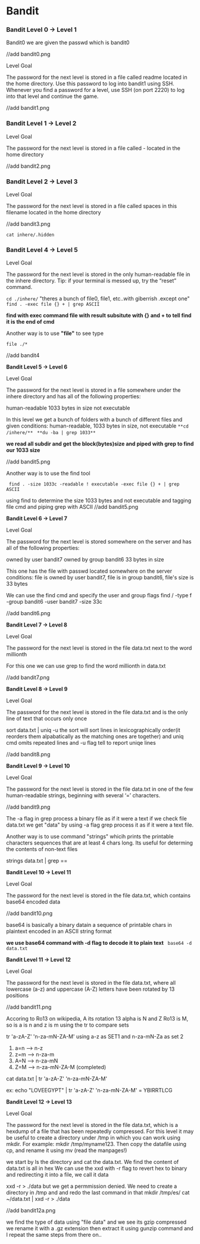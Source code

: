# Bandit

### **Bandit Level 0 → Level 1**
Bandit0 we are given the passwd which is bandit0

//add bandit0.png

Level Goal

The password for the next level is stored in a file called readme located in the home directory. Use this password to log into bandit1 using SSH. Whenever you find a password for a level, use SSH (on port 2220) to log into that level and continue the game.

//add bandit1.png

### **Bandit Level 1 → Level 2**

Level Goal

The password for the next level is stored in a file called - located in the home directory

//add bandit2.png

### **Bandit Level 2 → Level 3**

Level Goal

The password for the next level is stored in a file called spaces in this filename located in the home directory

//add bandit3.png

``` "ls -a" to see ".hidden files/folders" 
cat inhere/.hidden 
```


### **Bandit Level 4 → Level 5**

Level Goal

The password for the next level is stored in the only human-readable file in the inhere directory. Tip: if your terminal is messed up, try the “reset” command.

` cd ./inhere/
`
"theres a bunch of file0, file1, etc..with giberrish .except one"
` find . -exec file {} + | grep ASCII `

**find with exec command file with result subsitute with {} and + to tell find it is the end of cmd**

Another way is to use **"file"** to see type

` file ./* `

//add bandit4


**Bandit Level 5 → Level 6**

Level Goal

The password for the next level is stored in a file somewhere under the inhere directory and has all of the following properties:

human-readable
1033 bytes in size
not executable

In this level we get a bunch of folders with a bunch of different files and given conditions:
human-readable, 1033 bytes in size, not executable
` **cd /inhere/** `
` **du -ba | grep 1033**`

**we read all subdir and get the block(bytes)size and piped with grep to find our 1033 size**

//add bandit5.png

Another way is to use the find tool

` find . -size 1033c -readable ! executable -exec file {} + | grep ASCII`

using find to determine the size 1033 bytes and not executable and tagging file cmd and piping grep with ASCII
//add bandit5.png

**Bandit Level 6 → Level 7**

Level Goal

The password for the next level is stored somewhere on the server and has all of the following properties:

owned by user bandit7
owned by group bandit6
33 bytes in size

This one has the file with passwd located somewhere on the server
conditions: file is owned by user bandit7, file is in group bandit6, file's size is 33 bytes

We can use the find cmd and specify the user and group flags
find / -type f -group bandit6 -user bandit7 -size 33c

//add bandit6.png

**Bandit Level 7 → Level 8**

Level Goal

The password for the next level is stored in the file data.txt next to the word millionth

For this one we can use grep to find the word millionth in data.txt

//add bandit7.png

**Bandit Level 8 → Level 9**

Level Goal

The password for the next level is stored in the file data.txt and is the only line of text that occurs only once

sort data.txt | uniq -u
the sort will sort lines in lexicographically order(it reorders them alpabatically as the matching ones are together) and uniq cmd omits repeated lines and -u flag tell to report uniqe lines

//add bandit8.png


**Bandit Level 9 → Level 10**

Level Goal

The password for the next level is stored in the file data.txt in one of the few human-readable strings, beginning with several ‘=’ characters.

//add bandit9.png

The -a flag in grep process a binary file as if it were a text
if we check file data.txt we get "data" by using -a flag grep process it as if it were a text file.

Another way is to use command "strings" whicih prints the printable characters sequences that are at least 4 chars long. Its useful for determing the contents of non-text files

strings data.txt | grep ==

**Bandit Level 10 → Level 11**

Level Goal

The password for the next level is stored in the file data.txt, which contains base64 encoded data

//add bandit10.png

base64 is basically a binary datain a sequence of printable chars in plaintext encoded in an ASCII string format

**we use base64 command with -d flag to decode it to plain text**
` base64 -d data.txt`

**Bandit Level 11 → Level 12**

Level Goal

The password for the next level is stored in the file data.txt, where all lowercase (a-z) and uppercase (A-Z) letters have been rotated by 13 positions

//add bandit11.png

Accoring to Ro13 on wikipedia, A its rotation 13 alpha is N and Z Ro13 is M, so is a is n and z is m using the tr to compare sets

tr 'a-zA-Z' 'n-za-mN-ZA-M'
using a-z as SET1 and n-za-mN-Za as set 2
1) a=n --> n-z
2) z=m --> n-za-m
3) A=N --> n-za-mN
4) Z=M --> n-za-mN-ZA-M  (completed)

cat data.txt | tr 'a-zA-Z' 'n-za-mN-ZA-M'

ex: echo "LOVEEGYPT" | tr 'a-zA-Z' 'n-za-mN-ZA-M' = YBIRRTLCG


**Bandit Level 12 → Level 13**

Level Goal

The password for the next level is stored in the file data.txt, which is a hexdump of a file that has been repeatedly compressed. For this level it may be useful to create a directory under /tmp in which you can work using mkdir. For example: mkdir /tmp/myname123. Then copy the datafile using cp, and rename it using mv (read the manpages!)

we start by ls the directory and cat the data.txt. We find the content of data.txt is all in hex
We can use the xxd with -r flag to revert hex to binary and redirecting it into a file, we call it data

xxd -r > ./data
but we get a permmission denied. We need to create a directory in /tmp and and redo the last command in that
mkdir /tmp/es/
cat ~/data.txt | xxd -r > ./data

//add bandit12a.png

we find the type of data using "file data" and we see its gzip compressed
we rename it with a .gz extension then extract it using gunzip command
and I repeat the same steps from there on..

